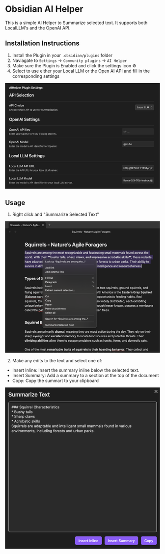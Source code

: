 # Obsidian AI Helper

This is a simple AI Helper to Summarize selected text.  It supports both LocalLLM's and the OpenAI API.

## Installation Instructions

1. Install the Plugin in your `.obsidian/plugins` folder
2. Naviagate to `Settings` -> `Community plugins` -> `AI Helper`
3. Make sure the Plugin is Enabled and click the settings icon ⚙️
4. Select to use either your Local LLM or the Open AI API and fill in the corresponding settings

![settings](img/settings.png)

## Usage

1. Right click and "Summarize Selected Text"

![right click menu](img/rightclick.png)

2. Make any edits to the text and select one of:
  * Insert Inline: Insert the summary inline below the selected text.
  * Insert Summary: Add a summary to a section at the top of the document
  * Copy: Copy the summart to your clipboard

![modal](img/modal.png)

